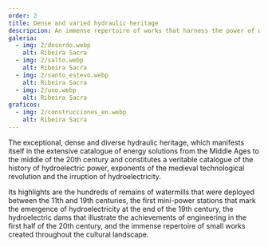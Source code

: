 ```yaml
---
order: 2
title: Dense and varied hydraulic heritage
descripcion: An immense repertoire of works that harness the power of water, from humble drinking fountains and countless traditional water mills to the engineering works of 20th century hydroelectric dams.
galeria:
  - img: 2/dosordo.webp
    alt: Ribeira Sacra
  - img: 2/salto.webp
    alt: Ribeira Sacra
  - img: 2/santo_estevo.webp
    alt: Ribeira Sacra
  - img: 2/uno.webp
    alt: Ribeira Sacra
graficos:
  - img: 2/construcciones_en.webp
    alt: Ribeira Sacra
---
```


The exceptional, dense and diverse hydraulic heritage, which manifests itself in the extensive catalogue of energy solutions from the Middle Ages to the middle of the 20th century and constitutes a veritable catalogue of the history of hydroelectric power, exponents of the medieval technological revolution and the irruption of hydroelectricity.

Its highlights are the hundreds of remains of watermills that were deployed between the 11th and 19th centuries, the first mini-power stations that mark the emergence of hydroelectricity at the end of the 19th century, the hydroelectric dams that illustrate the achievements of engineering in the first half of the 20th century, and the immense repertoire of small works created throughout the cultural landscape.
